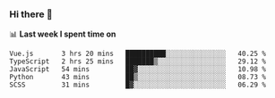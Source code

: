 ### Hi there 👋

<!--
**DBvc/DBvc** is a ✨ _special_ ✨ repository because its `README.md` (this file) appears on your GitHub profile.

Here are some ideas to get you started:

- 🔭 I’m currently working on ...
- 🌱 I’m currently learning ...
- 👯 I’m looking to collaborate on ...
- 🤔 I’m looking for help with ...
- 💬 Ask me about ...
- 📫 How to reach me: ...
- 😄 Pronouns: ...
- ⚡ Fun fact: ...
-->

📊 **Last week I spent time on**
<!--START_SECTION:waka-->
```text
Vue.js       3 hrs 20 mins   ██████████░░░░░░░░░░░░░░░   40.25 % 
TypeScript   2 hrs 25 mins   ███████▒░░░░░░░░░░░░░░░░░   29.12 % 
JavaScript   54 mins         ██▓░░░░░░░░░░░░░░░░░░░░░░   10.98 % 
Python       43 mins         ██▒░░░░░░░░░░░░░░░░░░░░░░   08.73 % 
SCSS         31 mins         █▓░░░░░░░░░░░░░░░░░░░░░░░   06.29 % 
```
<!--END_SECTION:waka-->
